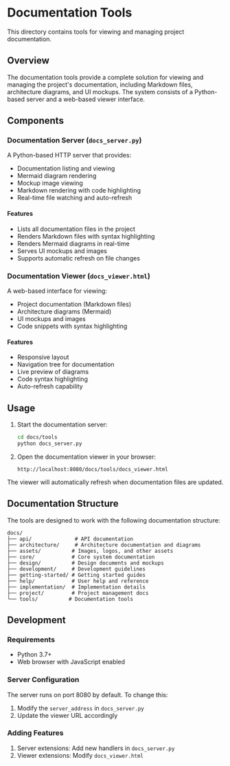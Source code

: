 # Documentation Tools

This directory contains tools for viewing and managing project documentation.

## Overview

The documentation tools provide a complete solution for viewing and managing the project's documentation, including Markdown files, architecture diagrams, and UI mockups. The system consists of a Python-based server and a web-based viewer interface.

## Components

### Documentation Server (`docs_server.py`)

A Python-based HTTP server that provides:
- Documentation listing and viewing
- Mermaid diagram rendering
- Mockup image viewing
- Markdown rendering with code highlighting
- Real-time file watching and auto-refresh

#### Features
- Lists all documentation files in the project
- Renders Markdown files with syntax highlighting
- Renders Mermaid diagrams in real-time
- Serves UI mockups and images
- Supports automatic refresh on file changes

### Documentation Viewer (`docs_viewer.html`)

A web-based interface for viewing:
- Project documentation (Markdown files)
- Architecture diagrams (Mermaid)
- UI mockups and images
- Code snippets with syntax highlighting

#### Features
- Responsive layout
- Navigation tree for documentation
- Live preview of diagrams
- Code syntax highlighting
- Auto-refresh capability

## Usage

1. Start the documentation server:
   ```bash
   cd docs/tools
   python docs_server.py
   ```

2. Open the documentation viewer in your browser:
   ```
   http://localhost:8080/docs/tools/docs_viewer.html
   ```

The viewer will automatically refresh when documentation files are updated.

## Documentation Structure

The tools are designed to work with the following documentation structure:

```
docs/
├── api/              # API documentation
├── architecture/     # Architecture documentation and diagrams
├── assets/          # Images, logos, and other assets
├── core/            # Core system documentation
├── design/          # Design documents and mockups
├── development/     # Development guidelines
├── getting-started/ # Getting started guides
├── help/            # User help and reference
├── implementation/  # Implementation details
├── project/         # Project management docs
└── tools/          # Documentation tools
```

## Development

### Requirements
- Python 3.7+
- Web browser with JavaScript enabled

### Server Configuration
The server runs on port 8080 by default. To change this:
1. Modify the `server_address` in `docs_server.py`
2. Update the viewer URL accordingly

### Adding Features
1. Server extensions: Add new handlers in `docs_server.py`
2. Viewer extensions: Modify `docs_viewer.html`
